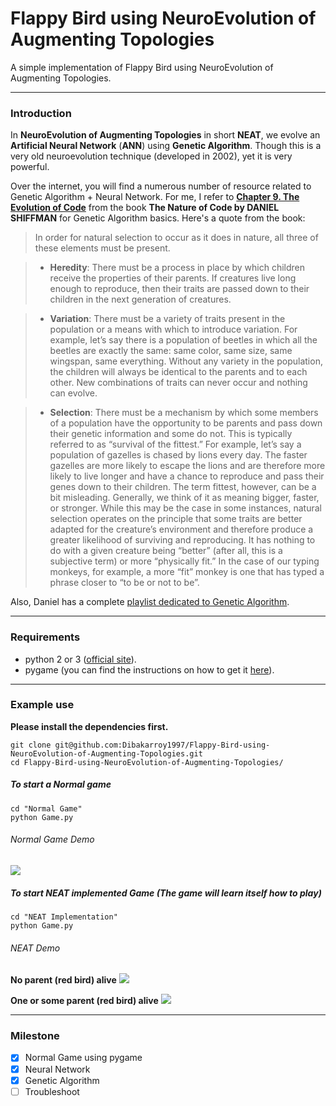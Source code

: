 # Flappy Bird using NeuroEvolution of Augmenting Topologies
A simple implementation of Flappy Bird using NeuroEvolution of Augmenting Topologies.

***

### Introduction
In **NeuroEvolution of Augmenting Topologies** in short **NEAT**, we evolve an **Artificial Neural Network** (**ANN**) using **Genetic Algorithm**. Though this is a very old neuroevolution technique (developed in 2002), yet it is very powerful.

Over the internet, you will find a numerous number of resource related to Genetic Algorithm + Neural Network. For me, I refer to [**Chapter 9. The Evolution of Code**](http://natureofcode.com/book/chapter-9-the-evolution-of-code/
) from the book **The Nature of Code by DANIEL SHIFFMAN** for Genetic Algorithm basics. Here's a quote from the book:

>In order for natural selection to occur as it does in nature, all three of these elements must be present.

>* **Heredity**: There must be a process in place by which children receive the properties of their parents. If creatures live long enough to reproduce, then their traits are passed down to their children in the next generation of creatures.

>* **Variation**: There must be a variety of traits present in the population or a means with which to introduce variation. For example, let’s say there is a population of beetles in which all the beetles are exactly the same: same color, same size, same wingspan, same everything. Without any variety in the population, the children will always be identical to the parents and to each other. New combinations of traits can never occur and nothing can evolve.

>* **Selection**: There must be a mechanism by which some members of a population have the opportunity to be parents and pass down their genetic information and some do not. This is typically referred to as “survival of the fittest.” For example, let’s say a population of gazelles is chased by lions every day. The faster gazelles are more likely to escape the lions and are therefore more likely to live longer and have a chance to reproduce and pass their genes down to their children. The term fittest, however, can be a bit misleading. Generally, we think of it as meaning bigger, faster, or stronger. While this may be the case in some instances, natural selection operates on the principle that some traits are better adapted for the creature’s environment and therefore produce a greater likelihood of surviving and reproducing. It has nothing to do with a given creature being “better” (after all, this is a subjective term) or more “physically fit.” In the case of our typing monkeys, for example, a more “fit” monkey is one that has typed a phrase closer to “to be or not to be”.

Also, Daniel has a complete [playlist dedicated to Genetic Algorithm](https://www.youtube.com/playlist?list=PLRqwX-V7Uu6bJM3VgzjNV5YxVxUwzALHV).

***

### Requirements
* python 2 or 3 ([official site](https://www.python.org/downloads/)).
* pygame (you can find the instructions on how to get it [here](http://www.pygame.org/download.shtml)).

***

### Example use

**Please install the dependencies first.**

```
git clone git@github.com:Dibakarroy1997/Flappy-Bird-using-NeuroEvolution-of-Augmenting-Topologies.git
cd Flappy-Bird-using-NeuroEvolution-of-Augmenting-Topologies/
```

##### To start a Normal game
```
cd "Normal Game"
python Game.py
```

###### Normal Game Demo
![](img/NormalGameDemo.gif)

##### To start NEAT implemented Game (The game will learn itself how to play)

```
cd "NEAT Implementation"
python Game.py
```

###### NEAT Demo

**No parent (red bird) alive**
![](img/NEATDemo2.gif) 

**One or some parent (red bird) alive**
![](img/NEATDemo3.gif)

***

### Milestone

- [x] Normal Game using pygame
- [x] Neural Network
- [x] Genetic Algorithm
- [ ] Troubleshoot